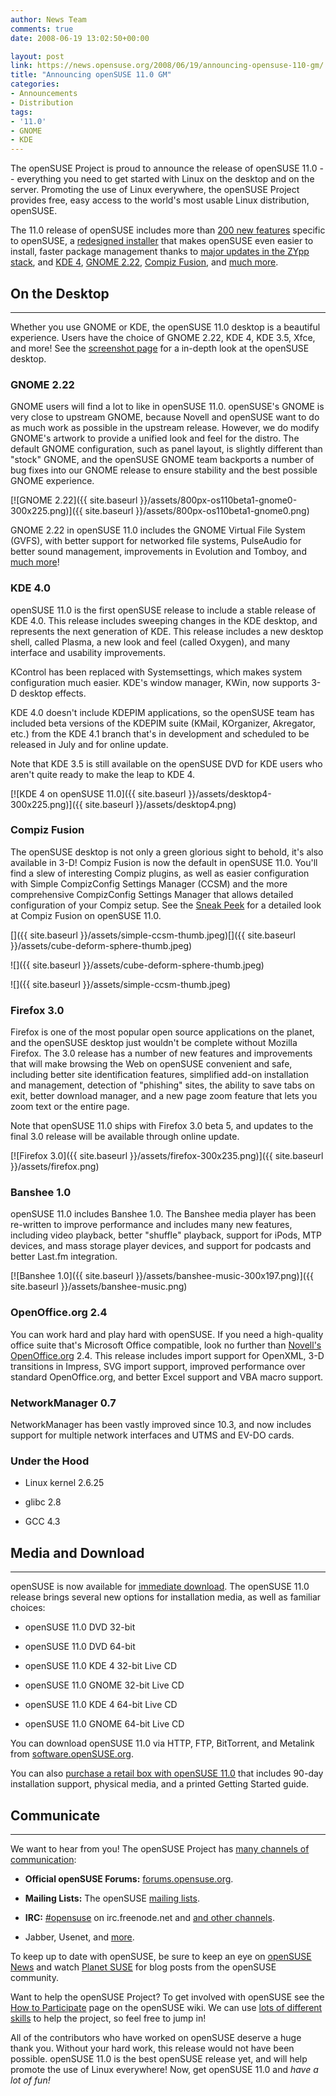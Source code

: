 ```yaml
---
author: News Team
comments: true
date: 2008-06-19 13:02:50+00:00

layout: post
link: https://news.opensuse.org/2008/06/19/announcing-opensuse-110-gm/
title: "Announcing openSUSE 11.0 GM"
categories:
- Announcements
- Distribution
tags:
- '11.0'
- GNOME
- KDE
---
```

The openSUSE Project is proud to announce the release of openSUSE 11.0 -- everything you need to get started with Linux on the desktop and on the server. Promoting the use of Linux everywhere, the openSUSE Project provides free, easy access to the world's most usable Linux distribution, openSUSE.

The 11.0 release of openSUSE includes more than [200 new features](http://en.opensuse.org/Testing:Features_11.0) specific to openSUSE, a [redesigned installer](https://news.opensuse.org/2008/06/05/sneak-peeks-at-opensuse-110-new-installer-with-stephan-kulow/) that makes openSUSE even easier to install, faster package management thanks to [major updates in the ZYpp stack](https://news.opensuse.org/2008/06/06/sneak-peeks-at-opensuse-110-package-management-with-duncan-mac-vicar/), and [KDE 4](https://news.opensuse.org/2008/06/17/sneak-peeks-at-opensuse-110-kde-with-stephan-binner/), [GNOME 2.22](https://news.opensuse.org/2008/06/18/sneak-peeks-at-opensuse-110-talking-gnome-with-vincent-untz/), [Compiz Fusion](https://news.opensuse.org/2008/06/07/sneak-peeks-at-opensuse-110-compiz-with-dennis-kasprzyk/), and [much more](https://news.opensuse.org/2008/06/19/sneak-peeks-at-opensuse-110-a-plethora-of-improvements/).



## On the Desktop




* * *

Whether you use GNOME or KDE, the openSUSE 11.0 desktop is a beautiful experience. Users have the choice of GNOME 2.22, KDE 4, KDE 3.5, Xfce, and more! See the [screenshot page](http://en.opensuse.org/Screenshots/openSUSE_11.0) for a in-depth look at the openSUSE desktop.



### GNOME 2.22


GNOME users will find a lot to like in openSUSE 11.0. openSUSE's GNOME is very close to upstream GNOME, because Novell and openSUSE want to do as much work as possible in the upstream release. However, we do modify GNOME's artwork to provide a unified look and feel for the distro. The default GNOME configuration, such as panel layout, is slightly different than "stock" GNOME, and the openSUSE GNOME team backports a number of bug fixes into our GNOME release to ensure stability and the best possible GNOME experience.


[![GNOME 2.22]({{ site.baseurl }}/assets/800px-os110beta1-gnome0-300x225.png)]({{ site.baseurl }}/assets/800px-os110beta1-gnome0.png)


GNOME 2.22 in openSUSE 11.0 includes the GNOME Virtual File System (GVFS), with better support for networked file systems, PulseAudio for better sound management, improvements in Evolution and Tomboy, and [much more](https://news.opensuse.org/2008/06/18/sneak-peeks-at-opensuse-110-talking-gnome-with-vincent-untz/)!


### KDE 4.0


openSUSE 11.0 is the first openSUSE release to include a stable release of KDE 4.0. This release includes sweeping changes in the KDE desktop, and represents the next generation of KDE. This release includes a new desktop shell, called Plasma, a new look and feel (called Oxygen), and many interface and usability improvements.

KControl has been replaced with Systemsettings, which makes system configuration much easier. KDE's window manager, KWin, now supports 3-D desktop effects.

KDE 4.0 doesn't include KDEPIM applications, so the openSUSE team has included beta versions of the KDEPIM suite (KMail, KOrganizer, Akregator, etc.) from the KDE 4.1 branch that's in development and scheduled to be released in July and for online update.

Note that KDE 3.5 is still available on the openSUSE DVD for KDE users who aren't quite ready to make the leap to KDE 4.


[![KDE 4 on openSUSE 11.0]({{ site.baseurl }}/assets/desktop4-300x225.png)]({{ site.baseurl }}/assets/desktop4.png)





### Compiz Fusion


The openSUSE desktop is not only a green glorious sight to behold, it's also available in 3-D! Compiz Fusion is now the default in openSUSE 11.0. You'll find a slew of interesting Compiz plugins, as well as easier configuration with Simple CompizConfig Settings Manager (CCSM) and the more comprehensive CompizConfig Settings Manager that allows detailed configuration of your Compiz setup. See the [Sneak Peek](https://news.opensuse.org/2008/06/07/sneak-peeks-at-opensuse-110-compiz-with-dennis-kasprzyk/) for a detailed look at Compiz Fusion on openSUSE 11.0.


[]({{ site.baseurl }}/assets/simple-ccsm-thumb.jpeg)[]({{ site.baseurl }}/assets/cube-deform-sphere-thumb.jpeg)




![]({{ site.baseurl }}/assets/cube-deform-sphere-thumb.jpeg)




![]({{ site.baseurl }}/assets/simple-ccsm-thumb.jpeg)





### Firefox 3.0


Firefox is one of the most popular open source applications on the planet, and the openSUSE desktop just wouldn't be complete without Mozilla Firefox. The 3.0 release has a number of new features and improvements that will make browsing the Web on openSUSE convenient and safe, including better site identification features, simplified add-on installation and management, detection of "phishing" sites, the ability to save tabs on exit, better download manager, and a new page zoom feature that lets you zoom text or the entire page.

Note that openSUSE 11.0 ships with Firefox 3.0 beta 5, and updates to the final 3.0 release will be available through online update.


[![Firefox 3.0]({{ site.baseurl }}/assets/firefox-300x235.png)]({{ site.baseurl }}/assets/firefox.png)





### Banshee 1.0


openSUSE 11.0 includes Banshee 1.0. The Banshee media player has been re-written to improve performance and includes many new features, including video playback, better "shuffle" playback, support for iPods, MTP devices, and mass storage player devices, and support for podcasts and better Last.fm integration.



[![Banshee 1.0]({{ site.baseurl }}/assets/banshee-music-300x197.png)]({{ site.baseurl }}/assets/banshee-music.png)





### OpenOffice.org 2.4


You can work hard and play hard with openSUSE. If you need a high-quality office suite that's Microsoft Office compatible, look no further than [Novell's OpenOffice.org](http://go-oo.org/discover/) 2.4. This release includes import support for OpenXML, 3-D transitions in Impress, SVG import support, improved performance over standard OpenOffice.org, and better Excel support and VBA macro support.


### NetworkManager 0.7


NetworkManager has been vastly improved since 10.3, and now includes support for multiple network interfaces and UTMS and EV-DO cards.


### Under the Hood





	
  * Linux kernel 2.6.25

	
  * glibc 2.8

	
  * GCC 4.3




## Media and Download




* * *

openSUSE is now available for [immediate download](http://software.opensuse.org/). The openSUSE 11.0 release brings several new options for installation media, as well as familiar choices:



	
  * openSUSE 11.0 DVD 32-bit

	
  * openSUSE 11.0 DVD 64-bit

	
  * openSUSE 11.0 KDE 4 32-bit Live CD

	
  * openSUSE 11.0 GNOME 32-bit Live CD

	
  * openSUSE 11.0 KDE 4 64-bit Live CD

	
  * openSUSE 11.0 GNOME 64-bit Live CD


You can download openSUSE 11.0 via HTTP, FTP, BitTorrent, and Metalink from [software.openSUSE.org](http://software.openSUSE.org).

You can also [purchase a retail box with openSUSE 11.0](http://en.opensuse.org/Buy_openSUSE) that includes 90-day installation support, physical media, and a printed Getting Started guide.


## Communicate




* * *

We want to hear from you! The openSUSE Project has [many channels of communication](http://en.opensuse.org/Communicate):



	
  * **Official openSUSE Forums:** [forums.opensuse.org](http://forums.opensuse.org/).

	
  * **Mailing Lists:** The openSUSE [mailing lists](http://en.opensuse.org/Communicate/Mailinglists).

	
  * **IRC:** [#opensuse](irc://irc.freenode.net/opensuse) on irc.freenode.net and [and other channels](http://en.opensuse.org/Communicate/IRC).

	
  * Jabber, Usenet, and [more](http://en.opensuse.org/Communicate).


To keep up to date with openSUSE, be sure to keep an eye on [openSUSE News](https://news.opensuse.org/) and watch [Planet SUSE](http://www.planetsuse.org/) for blog posts from the openSUSE community.

Want to help the openSUSE Project? To get involved with openSUSE see the [How to Participate](http://en.opensuse.org/How_to_Participate) page on the openSUSE wiki. We can use [lots of different skills](http://en.opensuse.org/How_to_Participate#What_skills_are_necessary.3F) to help the project, so feel free to jump in!

All of the contributors who have worked on openSUSE deserve a huge thank you. Without your hard work, this release would not have been possible. openSUSE 11.0 is the best openSUSE release yet, and will help promote the use of Linux everywhere! Now, get openSUSE 11.0 and _have a lot of fun!_		
